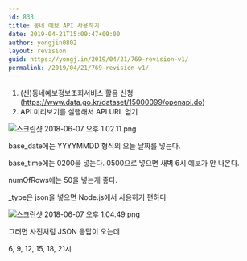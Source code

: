 ```yaml
---
id: 833
title: 동네 예보 API 사용하기
date: 2019-04-21T15:09:47+09:00
author: yongjin0802
layout: revision
guid: https://yongj.in/2019/04/21/769-revision-v1/
permalink: /2019/04/21/769-revision-v1/
---
```

  1. (신)동네예보정보조회서비스 활용 신청 (https://www.data.go.kr/dataset/15000099/openapi.do)
  2. API 미리보기를 실행해서 API URL 얻기

<img class="alignnone size-full wp-image-770" src="https://raw.githubusercontent.com/16Yongjin/16Yongjin.github.io/master/wp-content/uploads/2018/06/e18489e185b3e1848fe185b3e18485e185b5e186abe18489e185a3e186ba-2018-06-07-e1848be185a9e18492e185ae-1-02-11.png" alt="스크린샷 2018-06-07 오후 1.02.11.png" width="789" height="621" srcset="https://raw.githubusercontent.com/16Yongjin/16Yongjin.github.io/master/wp-content/uploads/2018/06/e18489e185b3e1848fe185b3e18485e185b5e186abe18489e185a3e186ba-2018-06-07-e1848be185a9e18492e185ae-1-02-11.png 789w, https://raw.githubusercontent.com/16Yongjin/16Yongjin.github.io/master/wp-content/uploads/2018/06/e18489e185b3e1848fe185b3e18485e185b5e186abe18489e185a3e186ba-2018-06-07-e1848be185a9e18492e185ae-1-02-11-300x236.png 300w, https://raw.githubusercontent.com/16Yongjin/16Yongjin.github.io/master/wp-content/uploads/2018/06/e18489e185b3e1848fe185b3e18485e185b5e186abe18489e185a3e186ba-2018-06-07-e1848be185a9e18492e185ae-1-02-11-768x604.png 768w, https://raw.githubusercontent.com/16Yongjin/16Yongjin.github.io/master/wp-content/uploads/2018/06/e18489e185b3e1848fe185b3e18485e185b5e186abe18489e185a3e186ba-2018-06-07-e1848be185a9e18492e185ae-1-02-11-381x300.png 381w" sizes="(max-width: 789px) 100vw, 789px" /> 

base_date에는 YYYYMMDD 형식의 오늘 날짜를 넣는다.

base_time에는 0200을 넣는다. 0500으로 넣으면 새벽 6시 예보가 안 나온다.

numOfRows에는 50을 넣는게 좋다.

_type은 json을 넣으면 Node.js에서 사용하기 편하다

<img class="alignnone size-full wp-image-771" src="https://raw.githubusercontent.com/16Yongjin/16Yongjin.github.io/master/wp-content/uploads/2018/06/e18489e185b3e1848fe185b3e18485e185b5e186abe18489e185a3e186ba-2018-06-07-e1848be185a9e18492e185ae-1-04-49.png" alt="스크린샷 2018-06-07 오후 1.04.49.png" width="339" height="663" srcset="https://raw.githubusercontent.com/16Yongjin/16Yongjin.github.io/master/wp-content/uploads/2018/06/e18489e185b3e1848fe185b3e18485e185b5e186abe18489e185a3e186ba-2018-06-07-e1848be185a9e18492e185ae-1-04-49.png 339w, https://raw.githubusercontent.com/16Yongjin/16Yongjin.github.io/master/wp-content/uploads/2018/06/e18489e185b3e1848fe185b3e18485e185b5e186abe18489e185a3e186ba-2018-06-07-e1848be185a9e18492e185ae-1-04-49-153x300.png 153w" sizes="(max-width: 339px) 100vw, 339px" /> 

그러면 사진처럼 JSON 응답이 오는데

6, 9, 12, 15, 18, 21시